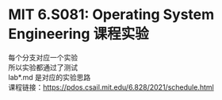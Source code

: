 # MIT 6.S081: Operating System Engineering 课程实验
每个分支对应一个实验  
所以实验都通过了测试  
lab\*.md 是对应的实验思路  
课程链接：<https://pdos.csail.mit.edu/6.828/2021/schedule.html>
